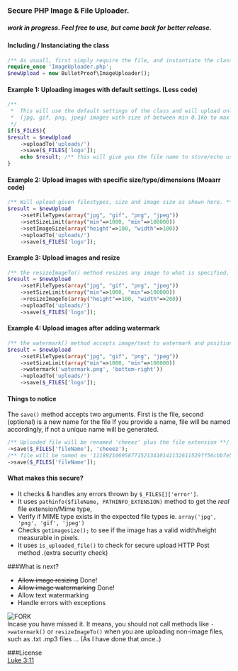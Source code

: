 ###  Secure PHP Image & File Uploader. 
##### work in progress. Feel free to use, but come back for better release. 


#### Including / Instanciating the class 
````php
/** As usuall, first simply require the file, and instantiate the class.  */ 
require_once 'ImageUploader.php';
$newUpload = new BulletProof\ImageUploader();
````

#### Example 1: Uploading images with default settings. (Less code) 
````php
/**
 *  This will use the default settings of the class and will upload only
 *  (jpg, gif, png, jpeg) images with size of between min 0.1kb to max 30kbs 
 */ 
if($_FILES){
$result = $newUpload
    ->uploadTo('uploads/')  
    ->save($_FILES['logo']); 
    echo $result; /** this will give you the file name to store/echo using <img> tag. **/
}
````
#### Example 2: Upload images with specific size/type/dimensions (Moaarr code)
````php
/** Will upload given filestypes, size and image size as shown here. **/
$result = $newUpload
    ->setFileTypes(array("jpg", "gif", "png", "jpeg"))
    ->setSizeLimit(array("min"=>1000, "min"=>100000))
    ->setImageSize(array("height"=>100, "width"=>100))
    ->uploadTo('uploads/')
    ->save($_FILES['logo']); 
````
#### Example 3: Upload images and resize
````php
/** the resizeImageTo() method resizes any image to what is specified. **/
$result = $newUpload
    ->setFileTypes(array("jpg", "gif", "png", "jpeg"))
    ->setSizeLimit(array("min"=>1000, "min"=>100000))
    ->resizeImageTo(array("height"=>100, "width"=>200))
    ->uploadTo('uploads/')
    ->save($_FILES['logo']); 
````
#### Example 4: Upload images after adding watermark
````php
/** the watermark() method accepts image/text to watermark and position (where to watermark it) **/
$result = $newUpload
    ->setFileTypes(array("jpg", "gif", "png", "jpeg"))
    ->setSizeLimit(array("min"=>1000, "min"=>100000))
    ->watermark('watermark.png', 'bottom-right'))
    ->uploadTo('uploads/')
    ->save($_FILES['logo']); 
````

#### Things to notice
 The `save()` method accepts two arguments. First is the file, second (optional) is a new name for the file
 If you provide a name, file will be named accordingly, if not a unique name will be generated. 
````php
/** Uploaded file will be renamed 'cheeez' plus the file extension **/
->save($_FILES['fileName'], 'cheeez'); 
/** file will be named ex '1118921069587715213410141132611529ff56cbb7e5' plus the file extension **/
->save($_FILES['fileName']); 
````

#### What makes this secure?
* It checks & handles any errors thrown by `$_FILES[]['error']`.
* It uses `pathinfo($fileName, PATHINFO_EXTENSION)` method to get the *real* file extension/Mime type,
* Verify if MIME type exists in the expected file types ie. `array('jpg', 'png', 'gif', 'jpeg')`
* Checks `getimagesize();` to see if the image has a valid width/height measurable in pixels.
* It uses `is_uploaded_file()` to check for secure upload HTTP Post method .(extra security check)



###What is next? 
* <del>Allow image resizing</del> Done!
* <del>Allow image watermarking</del> Done! 
* Allow text watermarking
* Handle errors with exceptions 





![FORK](http://i.imm.io/1m7EN.jpeg)     
Incase you have missed it. It means, you should not call methods like `->watermark()` or `resizeImageTo()` when you are uploading non-image files, such as .txt .mp3 files ... (As I have done that once..)


###License  
[Luke 3:11](http://www.kingjamesbibleonline.org/Luke-3-11/)
